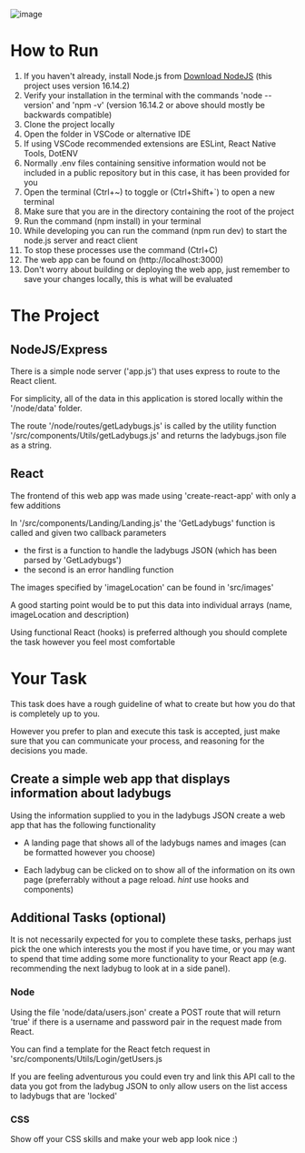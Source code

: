 ![image](https://i.natgeofe.com/k/47bb0144-f7d1-4a28-a102-834a590f6e57/ladybug-leaf_16x9.jpg)

# How to Run

1.  If you haven't already, install Node.js from [Download NodeJS](https://nodejs.org/en/download/) (this project uses version 16.14.2)
2.  Verify your installation in the terminal with the commands 'node --version' and 'npm -v' (version 16.14.2 or above should mostly be backwards compatible)
3.  Clone the project locally
4.  Open the folder in VSCode or alternative IDE
5.  If using VSCode recommended extensions are ESLint, React Native Tools, DotENV
6.  Normally .env files containing sensitive information would not be included in a public repository but in this case, it has been provided for you
7.  Open the terminal (Ctrl+~) to toggle or (Ctrl+Shift+`) to open a new terminal
8.  Make sure that you are in the directory containing the root of the project
9.  Run the command (npm install) in your terminal
10. While developing you can run the command (npm run dev) to start the node.js server and react client
11. To stop these processes use the command (Ctrl+C)
12. The web app can be found on (http://localhost:3000)
13. Don't worry about building or deploying the web app, just remember to save your changes locally, this is what will be evaluated

# The Project

## NodeJS/Express

There is a simple node server ('app.js') that uses express to route to the React client.

For simplicity, all of the data in this application is stored locally within the '/node/data' folder.

The route '/node/routes/getLadybugs.js' is called by the utility function '/src/components/Utils/getLadybugs.js' and returns the ladybugs.json file as a string.

## React

The frontend of this web app was made using 'create-react-app' with only a few additions

In '/src/components/Landing/Landing.js' the 'GetLadybugs' function is called and given two callback parameters

-   the first is a function to handle the ladybugs JSON (which has been parsed by 'GetLadybugs')
-   the second is an error handling function

The images specified by 'imageLocation' can be found in 'src/images'

A good starting point would be to put this data into individual arrays (name, imageLocation and description)

Using functional React (hooks) is preferred although you should complete the task however you feel most comfortable

# Your Task

This task does have a rough guideline of what to create but how you do that is completely up to you.

However you prefer to plan and execute this task is accepted, just make sure that you can communicate your process, and reasoning for the decisions you made.

## Create a simple web app that displays information about ladybugs

Using the information supplied to you in the ladybugs JSON create a web app that has the following functionality

-   A landing page that shows all of the ladybugs names and images (can be formatted however you choose)

-   Each ladybug can be clicked on to show all of the information on its own page (preferrably without a page reload. _hint_ use hooks and components)

## Additional Tasks (optional)

It is not necessarily expected for you to complete these tasks, perhaps just pick the one which interests you the most if you have time, or you may want to spend that time adding some more functionality to your React app (e.g. recommending the next ladybug to look at in a side panel).

### Node

Using the file 'node/data/users.json' create a POST route that will return 'true' if there is a username and password pair in the request made from React.

You can find a template for the React fetch request in 'src/components/Utils/Login/getUsers.js

If you are feeling adventurous you could even try and link this API call to the data you got from the ladybug JSON to only allow users on the list access to ladybugs that are 'locked'

### CSS

Show off your CSS skills and make your web app look nice :)
